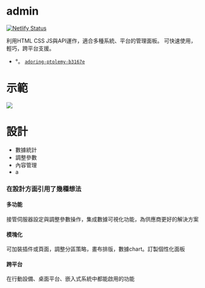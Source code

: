 # admin

[![Netlify Status](https://api.netlify.com/api/v1/badges/aed0736c-40f7-41bf-afe6-4a23a6788dd2/deploy-status)](https://app.netlify.com/sites/net/deploys)


利用HTML CSS JS與API運作，適合多種系統、平台的管理面板。
可快速使用，輕巧，跨平台支援。

- °。 [`adoring-ptolemy-b3167e`](net.netlify.app)

# 示範
![](https://i.imgur.com/qPMhcY3.png)


# 設計

 * 數據統計
 * 調整參數
 * 內容管理
 * a
### 在設計方面引用了幾種想法

#### 多功能

接管伺服器設定與調整參數操作，集成數據可視化功能，為供應商更好的解決方案

#### 模塊化

可加裝插件或頁面，調整分區策略，畫布排版，數據chart。訂製個性化面板

#### 跨平台

在行動設備、桌面平台、嵌入式系統中都能啟用的功能
